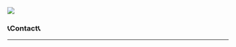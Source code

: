 <img src="https://capsule-render.vercel.app/api?type=rounded&color=auto&height=300&section=header&text=Welcome to Sun's gitHub&fontSize=70" />

<h3>📞Contact📞</h3>
<hr>
